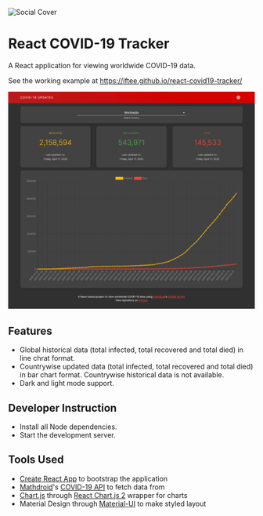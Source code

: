 ![Social Cover](https://repository-images.githubusercontent.com/256413808/683b5e80-80a2-11ea-8055-16f5e146a0b6)

# React COVID-19 Tracker
A React application for viewing worldwide COVID-19 data.

See the working example at https://iftee.github.io/react-covid19-tracker/

![Screenshot](public/screenshot.png)

## Features
- Global historical data (total infected, total recovered and total died) in line chrat format.
- Countrywise updated data (total infected, total recovered and total died) in bar chart format. Countrywise historical data is not available.
- Dark and light mode support.

## Developer Instruction
- Install all Node dependencies.
- Start the development server.

## Tools Used
- [Create React App](https://create-react-app.dev) to bootstrap the application
- [Mathdroid](https://mathdro.id)'s [COVID-19 API](https://covid19.mathdro.id/api) to fetch data from
- [Chart.js](https://www.chartjs.org) through [React Chart.js 2](https://github.com/jerairrest/react-chartjs-2) wrapper for charts
- Material Design through [Material-UI](https://material-ui.com) to make styled layout
